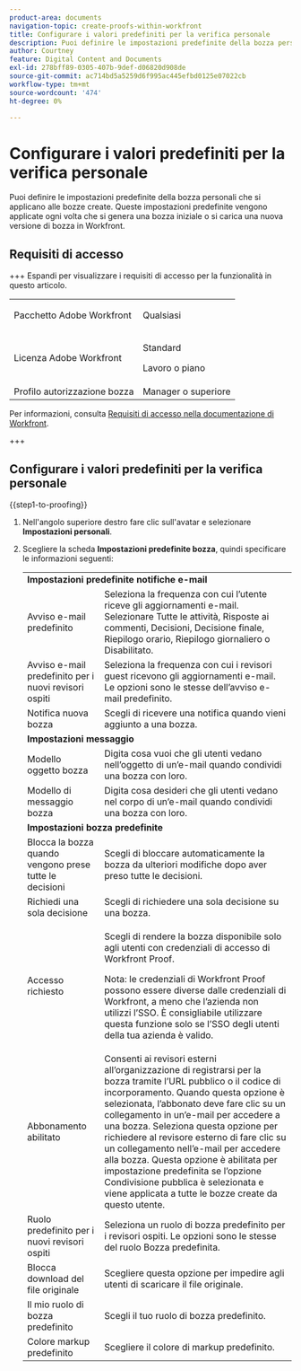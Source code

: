 ```yaml
---
product-area: documents
navigation-topic: create-proofs-within-workfront
title: Configurare i valori predefiniti per la verifica personale
description: Puoi definire le impostazioni predefinite della bozza personali che si applicano alle bozze create. Queste impostazioni predefinite vengono applicate ogni volta che si genera una bozza iniziale o si carica una nuova versione di bozza in Workfront.
author: Courtney
feature: Digital Content and Documents
exl-id: 278bff89-0305-407b-9def-d06820d908de
source-git-commit: ac714bd5a5259d6f995ac445efbd0125e07022cb
workflow-type: tm+mt
source-wordcount: '474'
ht-degree: 0%

---
```


# Configurare i valori predefiniti per la verifica personale

Puoi definire le impostazioni predefinite della bozza personali che si applicano alle bozze create. Queste impostazioni predefinite vengono applicate ogni volta che si genera una bozza iniziale o si carica una nuova versione di bozza in Workfront.

## Requisiti di accesso

+++ Espandi per visualizzare i requisiti di accesso per la funzionalità in questo articolo.

<table style="table-layout:auto"> 
 <col> 
 <col> 
 <tbody> 
  <tr> 
   <td role="rowheader">Pacchetto Adobe Workfront</td> 
   <td><p>Qualsiasi</p></td> 
  </tr> 
  <tr> 
   <td role="rowheader">Licenza Adobe Workfront</td> 
   <td>
   <p>Standard</p>
    <p>Lavoro o piano</p>
    </td> 
  </tr> 
  <tr> 
   <td role="rowheader">Profilo autorizzazione bozza </td> 
   <td>Manager o superiore</td> 
  </tr> 
 </tbody> 
</table>

Per informazioni, consulta [Requisiti di accesso nella documentazione di Workfront](/help/quicksilver/administration-and-setup/add-users/access-levels-and-object-permissions/access-level-requirements-in-documentation.md).

+++

## Configurare i valori predefiniti per la verifica personale

{{step1-to-proofing}}

1. Nell&#39;angolo superiore destro fare clic sull&#39;avatar e selezionare **Impostazioni personali**.
1. Scegliere la scheda **Impostazioni predefinite bozza**, quindi specificare le informazioni seguenti:

   <table style="table-layout:auto"> 
    <col> 
    <col> 
    <tbody> 
     <tr> 
      <td colspan="2"><strong>Impostazioni predefinite notifiche e-mail</strong> </td> 
     </tr> 
     <tr> 
      <td>Avviso e-mail predefinito</td> 
      <td>Seleziona la frequenza con cui l’utente riceve gli aggiornamenti e-mail. Selezionare Tutte le attività, Risposte ai commenti, Decisioni, Decisione finale, Riepilogo orario, Riepilogo giornaliero o Disabilitato.</td> 
     </tr> 
     <tr> 
      <td>Avviso e-mail predefinito per i nuovi revisori ospiti</td> 
      <td>Seleziona la frequenza con cui i revisori guest ricevono gli aggiornamenti e-mail. Le opzioni sono le stesse dell’avviso e-mail predefinito.</td> 
     </tr> 
     <tr> 
      <td>Notifica nuova bozza</td> 
      <td>Scegli di ricevere una notifica quando vieni aggiunto a una bozza.</td> 
     </tr> 
     <tr> 
      <td colspan="2"><strong>Impostazioni messaggio</strong> </td> 
     </tr> 
     <tr> 
      <td>Modello oggetto bozza</td> 
      <td>Digita cosa vuoi che gli utenti vedano nell’oggetto di un’e-mail quando condividi una bozza con loro.</td> 
     </tr> 
     <tr> 
      <td>Modello di messaggio bozza</td> 
      <td>Digita cosa desideri che gli utenti vedano nel corpo di un’e-mail quando condividi una bozza con loro.</td> 
     </tr> 
     <tr> 
      <td colspan="2"><strong>Impostazioni bozza predefinite</strong> </td> 
     </tr> 
     <tr> 
      <td>Blocca la bozza quando vengono prese tutte le decisioni</td> 
      <td>Scegli di bloccare automaticamente la bozza da ulteriori modifiche dopo aver preso tutte le decisioni.</td> 
     </tr> 
     <tr> 
      <td>Richiedi una sola decisione</td> 
      <td>Scegli di richiedere una sola decisione su una bozza.</td> 
     </tr> 
     <tr> 
      <td>Accesso richiesto</td> 
      <td> <p>Scegli di rendere la bozza disponibile solo agli utenti con credenziali di accesso di Workfront Proof.</p> <p>Nota: le credenziali di Workfront Proof possono essere diverse dalle credenziali di Workfront, a meno che l’azienda non utilizzi l’SSO. È consigliabile utilizzare questa funzione solo se l’SSO degli utenti della tua azienda è valido.</p> </td> 
     </tr> 
     <tr> 
      <td>Abbonamento abilitato</td> 
      <td>Consenti ai revisori esterni all’organizzazione di registrarsi per la bozza tramite l’URL pubblico o il codice di incorporamento. Quando questa opzione è selezionata, l’abbonato deve fare clic su un collegamento in un’e-mail per accedere a una bozza. Seleziona questa opzione per richiedere al revisore esterno di fare clic su un collegamento nell’e-mail per accedere alla bozza. Questa opzione è abilitata per impostazione predefinita se l’opzione Condivisione pubblica è selezionata e viene applicata a tutte le bozze create da questo utente. </td> 
     </tr> 
     <tr> 
      <td>Ruolo predefinito per i nuovi revisori ospiti</td> 
      <td>Seleziona un ruolo di bozza predefinito per i revisori ospiti. Le opzioni sono le stesse del ruolo Bozza predefinita.</td> 
     </tr> 
     <tr> 
      <td>Blocca download del file originale</td> 
      <td>Scegliere questa opzione per impedire agli utenti di scaricare il file originale. </td> 
     </tr> 
     <tr> 
      <td>Il mio ruolo di bozza predefinito</td> 
      <td>Scegli il tuo ruolo di bozza predefinito. </td> 
     </tr> 
     <tr> 
      <td>Colore markup predefinito</td> 
      <td>Scegliere il colore di markup predefinito. </td> 
     </tr> 
    </tbody> 
   </table>
